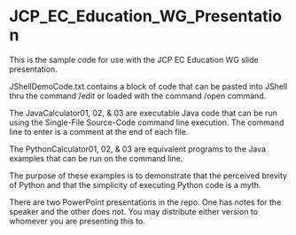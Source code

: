 # JCP_EC_Education_WG_Presentation
This is the sample code for use with the JCP EC Education WG slide presentation.

JShellDemoCode.txt contains a block of code that can be pasted into JShell thru the command /edit or loaded with the command /open command.

The JavaCalculator01, 02, & 03 are executable Java code that can be run using the Single-File Source-Code command line execution. The command line to enter is a comment at the end of each file.

The PythonCalculator01, 02, & 03 are equivalent programs to the Java examples that can be run on the command line.

The purpose of these examples is to demonstrate that the perceived brevity of Python and that the simplicity of executing Python code is a myth.

There are two PowerPoint presentations in the repo. One has notes for the speaker and the other does not. You may distribute either version to whomever you are presenting this to.

